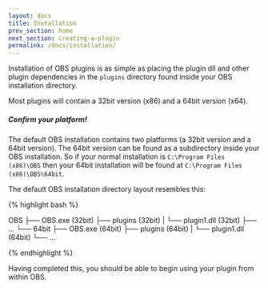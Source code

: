```yaml
---
layout: docs
title: Installation
prev_section: home
next_section: creating-a-plugin
permalink: /docs/installation/
---
```


Installation of OBS plugins is as simple as placing the plugin dll and other plugin
dependencies in the `plugins` directory found inside your OBS installation directory.

Most plugins will contain a 32bit version (x86) and a 64bit version (x64).

<div class="note info">
  <h5>Confirm your platform!</h5>
  <p>
    The default OBS installation contains two platforms (a 32bit version and a 64bit version).  
    The 64bit version can be found as a subdirectory inside your OBS installation.  
    So if your normal installation is <code>C:\Program Files (x86)\OBS</code> then your 64bit 
    installation will be found at <code>C:\Program Files (x86)\OBS\64bit</code>.
  </p>
</div>

The default OBS installation directory layout resembles this:

{% highlight bash %}

OBS
├── OBS.exe (32bit)
├── plugins (32bit)
|   └── plugin1.dll (32bit)
├── ...
└── 64bit
    ├── OBS.exe (64bit)
    ├── plugins (64bit)
    |       └── plugin1.dll (64bit)
    └── ...

{% endhighlight %}

Having completed this, you should be able to begin using your plugin from
within OBS.